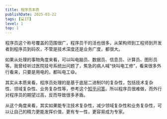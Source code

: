 ```yaml
---
title: 程序员本质
publishDate: 2025-03-22
tags: [💻IT]
level: 1
top: 1
---
```


程序员这个称号覆盖的范围很广，程序员干的活也很多，从架构师到工程师到开发者到程序员到码农，不管是技术深度还是业务广度，都很大。

如果从处理的事物角度来看，可以叫电脑员、数据员、信息员、计算员、图形员等。我曾经听过医院挂号系统出问题了，焦急的病人喊“快叫电工修”，看来很多外行看来，只要是用电的，都叫电工😄。

其实从本质来看，程序员处理的是基于底层二进制01的复杂性，包括技术复杂性、领域复杂性、业务复杂性等，参考这个[知乎问答]。所以程序员很难做，而外行对程序员的期望过高，反而导致很多矛盾。

从这个角度来看，其实如果能专注技术复杂性，减少领域复杂性和业务复杂性，可以让自己的精力更能发挥价值，更有专一性，更容易成为专家。


[知乎问答]: https://www.zhihu.com/question/658580621/answer/51711922668
